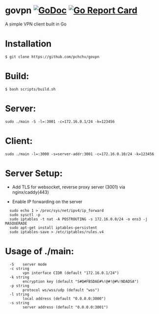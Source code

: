 # govpn [![GoDoc](https://godoc.org/github.com/pchchv/govpn?status.svg)](https://godoc.org/github.com/pchchv/govpn) [![Go Report Card](https://goreportcard.com/badge/github.com/pchchv/govpn)](https://goreportcard.com/report/github.com/pchchv/govpn)

A simple VPN client built in Go

# Installation
```console
$ git clone https://github.com/pchchv/govpn
```

# Build:
```console
$ bash scripts/build.sh
```

# Server:
```console
sudo ./main -S -l=:3001 -c=172.16.0.1/24 -k=123456
```

# Client:
```console
sudo ./main -l=:3000 -s=server-addr:3001 -c=172.16.0.10/24 -k=123456
```

# Server Setup:

* Add TLS for websocket, reverse proxy server (3001) via nginx/caddy(443)

* Enable IP forwarding on the server

```console
  sudo echo 1 > /proc/sys/net/ipv4/ip_forward
  sudo sysctl -p
  sudo iptables -t nat -A POSTROUTING -s 172.16.0.0/24 -o ens3 -j MASQUERADE
  sudo apt-get install iptables-persistent
  sudo iptables-save > /etc/iptables/rules.v4
```

# Usage of ./main:

```
  -S    server mode
  -c string
        vpn interface CIDR (default "172.16.0.1/24")
  -k string
        encryption key (default "S#Q#FBSDAE#%!@#!@#%!NDADSA")
  -p string
        protocol ws/wss/udp (default "wss")
  -l string
        local address (default "0.0.0.0:3000")
  -s string
        server address (default "0.0.0.0:3001")        
```

